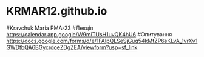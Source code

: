 # KRMAR12.github.io
#Kravchuk Maria PMA-23
#Лекція  https://calendar.app.google/W9miTUsH1uvQK4hU6 
#Опитування https://docs.google.com/forms/d/e/1FAIpQLSeSjGuq54kMtZP6sKLvA_1vrXv1GWDtbQA6BGycrdoeZDgZEA/viewform?usp=sf_link
